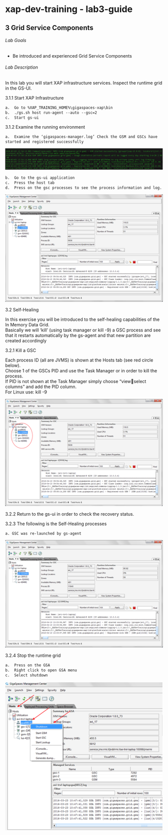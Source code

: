 # xap-dev-training - lab3-guide


## 3    Grid Service Components

###### Lab Goals
*   Be introduced and experienced Grid Service Components

###### Lab Description
In this lab you will start XAP infrastructure services. Inspect the runtime grid in the GS-UI.

3.1.1	Start XAP Infrastructure <br>

    a.	Go to %XAP_TRAINING_HOME%\gigaspaces-xap\bin
    b.	./gs.sh host run-agent --auto --gsc=2
    c.	Start gs-ui
    
3.1.2	Examine the running environment <br>

    a.	Examine the ‘gigaspaces-manager.log’ Check the GSM and GSCs have started and registered successfully 

![Screenshot](./Pictures/Picture1.png)

    b.	Go to the gs-ui application
    c.	Press the host tab
    d.	Press on the gsc processes to see the process information and log.

![Screenshot](./Pictures/Picture2.png)

3.2	Self-Healing

In this exercise you will be introduced to the self-healing capabilities of the In Memory Data Grid. <br>
Basically we will ‘kill’ (using task manager or kill -9) a GSC process and see that it restarts automatically by the gs-agent and that new partition are created accordingly <br>

3.2.1	Kill a GSC <br>

Each process ID (all are JVMS) is shown at the Hosts tab (see red circle below). <br>
Choose 1 of the GSCs PID and use the Task Manager or in order to kill the process. <br>
If PID is not shown at the Task Manager simply choose “viewselect columns” and add the PID column. <br>
For Linux use: kill -9 <PID>

![Screenshot](./Pictures/Picture3.png)

3.2.2	Return to the gs-ui in order to check the recovery status.

3.2.3	The following is the Self-Healing processes <br>

    a. GSC was re-launched by gs-agent
    
![Screenshot](./Pictures/Picture4.png) 

3.2.4	Stop the runtime grid <br>

    a.	Press on the GSA
    b.	Right click to open GSA menu
    c.	Select shutdown
    
![Screenshot](./Pictures/Picture5.png) 


